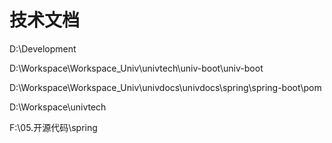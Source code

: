 # 技术文档


D:\Development

D:\Workspace\Workspace_Univ\univtech\univ-boot\univ-boot

D:\Workspace\Workspace_Univ\univdocs\univdocs\spring\spring-boot\pom

D:\Workspace\univtech

F:\05.开源代码\spring




































